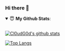 ### Hi there 👋

<details open>
 <summary> 😇 <b>My Github Stats</b>: </summary>
<br>

[![Cl0udG0d's github stats](https://github-readme-stats.vercel.app/api?username=milkguy&theme=onedark)](https://github.com/anuraghazra/github-readme-stats)


[![Top Langs](https://github-readme-stats.vercel.app/api/top-langs/?username=milkguy)](https://github.com/anuraghazra/github-readme-stats)

</details>






<!--
**milkguy/milkguy** is a ✨ _special_ ✨ repository because its `README.md` (this file) appears on your GitHub profile.

Here are some ideas to get you started:

- 🔭 I’m currently working on ...
- 🌱 I’m currently learning ...
- 👯 I’m looking to collaborate on ...
- 🤔 I’m looking for help with ...
- 💬 Ask me about ...
- 📫 How to reach me: ...
- 😄 Pronouns: ...
- ⚡ Fun fact: ...
-->
